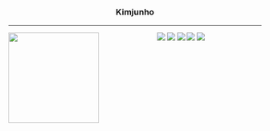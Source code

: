 <!-- <a href="https://github.com/junhoKim-iib/github-readme-stats">
  <img height="180em" src="https://github-readme-stats.vercel.app/api/top-langs/?username=junhoKim-iib&layout=compact" />
</a> -->





<div align="center">
  
  ### Kimjunho 
  ---

 <a href="https://github.com/junhoKim-iib/github-readme-stats">
  <img height="180em" align="left" src="https://github-readme-stats.vercel.app/api?username=junhoKim-iib&count_private=true&theme=onedark&layout=compact" >
</a>
<!-- skills -->
<img src="https://img.shields.io/badge/python-4479A1?style=flat&logo=python&logoColor=white"/>  <img src="https://img.shields.io/badge/Django-092E20?style=flat&logo=Django&logoColor=white">  <img src="https://img.shields.io/badge/Flask-000000?style=flat&logo=Flask&logoColor=white">  <img src="https://img.shields.io/badge/Postgresql-4169E1?style=flat&logo=Postgresql&logoColor=white"/>  <img src="https://img.shields.io/badge/MySQL-4479A1?style=flat&logo=mysql&logoColor=white"/>  


</div>
